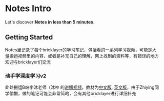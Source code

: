 # Notes Intro

Let's discover **Notes in less than 5 minutes**.

## Getting Started

Notes里记录了每个bricklayer的学习笔记，包括看的一系列学习视频，可能是大量搬运视频里的内容，或者是补充自己的理解，网上找到的资料等，有错误的地方欢迎与bricklayer们交流

### 动手学深度学习v2

此处搬运B站李沐老师（沐神 的[讲解视频](https://www.bilibili.com/video/BV1J54y187f9?vd_source=5ec85dfc5468a21a485b1b1d4d271219)，教材为[中文版](https://zh.d2l.ai/), [英文版](https://d2l.ai/)，由于Zhiying同学偷懒，做的笔记可能会非常简略，会有其他bricklayer进行详细补充
